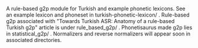 A rule-based g2p module for Turkish and example phonetic lexicons.
See an example lexicon and phoneset in turkish-phonetic-lexicon/ .
Rule-based g2p associated with "Towards Turkish ASR: Anatomy of a rule-based Turkish g2p" article is under rule_based_g2p/ .
Phonetisaurus made g2p lies in statistical_g2p/ .
Normalizers and reverse normalizers will appear soon in associated directories.
